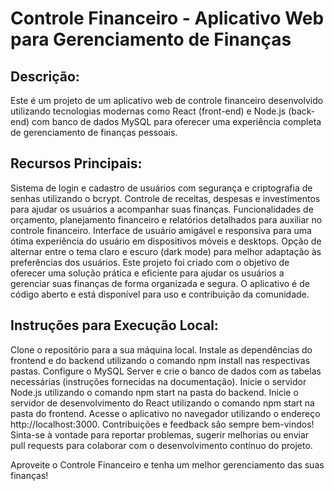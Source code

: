 # Controle Financeiro - Aplicativo Web para Gerenciamento de Finanças

## Descrição:

Este é um projeto de um aplicativo web de controle financeiro desenvolvido utilizando tecnologias modernas como React (front-end) e Node.js (back-end) com banco de dados MySQL para oferecer uma experiência completa de gerenciamento de finanças pessoais.

## Recursos Principais:

Sistema de login e cadastro de usuários com segurança e criptografia de senhas utilizando o bcrypt.
Controle de receitas, despesas e investimentos para ajudar os usuários a acompanhar suas finanças.
Funcionalidades de orçamento, planejamento financeiro e relatórios detalhados para auxiliar no controle financeiro.
Interface de usuário amigável e responsiva para uma ótima experiência do usuário em dispositivos móveis e desktops.
Opção de alternar entre o tema claro e escuro (dark mode) para melhor adaptação às preferências dos usuários.
Este projeto foi criado com o objetivo de oferecer uma solução prática e eficiente para ajudar os usuários a gerenciar suas finanças de forma organizada e segura. O aplicativo é de código aberto e está disponível para uso e contribuição da comunidade.

## Instruções para Execução Local:

Clone o repositório para a sua máquina local.
Instale as dependências do frontend e do backend utilizando o comando npm install nas respectivas pastas.
Configure o MySQL Server e crie o banco de dados com as tabelas necessárias (instruções fornecidas na documentação).
Inicie o servidor Node.js utilizando o comando npm start na pasta do backend.
Inicie o servidor de desenvolvimento do React utilizando o comando npm start na pasta do frontend.
Acesse o aplicativo no navegador utilizando o endereço http://localhost:3000.
Contribuições e feedback são sempre bem-vindos! Sinta-se à vontade para reportar problemas, sugerir melhorias ou enviar pull requests para colaborar com o desenvolvimento contínuo do projeto.

Aproveite o Controle Financeiro e tenha um melhor gerenciamento das suas finanças!


